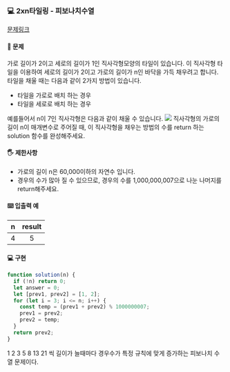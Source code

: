 ### 💻 2xn타일링 - 피보나치수열

[문제링크](https://school.programmers.co.kr/learn/courses/30/lessons/12900)

#### 🙏 문제

가로 길이가 2이고 세로의 길이가 1인 직사각형모양의 타일이 있습니다. 이 직사각형 타일을 이용하여 세로의 길이가 2이고 가로의 길이가 n인 바닥을 가득 채우려고 합니다. 타일을 채울 때는 다음과 같이 2가지 방법이 있습니다.

- 타일을 가로로 배치 하는 경우
- 타일을 세로로 배치 하는 경우

예를들어서 n이 7인 직사각형은 다음과 같이 채울 수 있습니다.
![](https://i.imgur.com/29ANX0f.png)
직사각형의 가로의 길이 n이 매개변수로 주어질 때, 이 직사각형을 채우는 방법의 수를 return 하는 solution 함수를 완성해주세요.

#### 🖐️ 제한사항

- 가로의 길이 n은 60,000이하의 자연수 입니다.
- 경우의 수가 많아 질 수 있으므로, 경우의 수를 1,000,000,007으로 나눈 나머지를 return해주세요.

#### ⌨️ 입출력 예

|  n  | result |
| :-: | :----: |
|  4  |   5    |

#### 💻 구현

```javascript
function solution(n) {
  if (!n) return 0;
  let answer = 0;
  let [prev1, prev2] = [1, 2];
  for (let i = 3; i <= n; i++) {
    const temp = (prev1 + prev2) % 1000000007;
    prev1 = prev2;
    prev2 = temp;
  }
  return prev2;
}
```

1 2 3 5 8 13 21 씩 길이가 늘때마다 경우수가 특정 규칙에 맞게 증가하는 피보나치 수열 문제이다.
